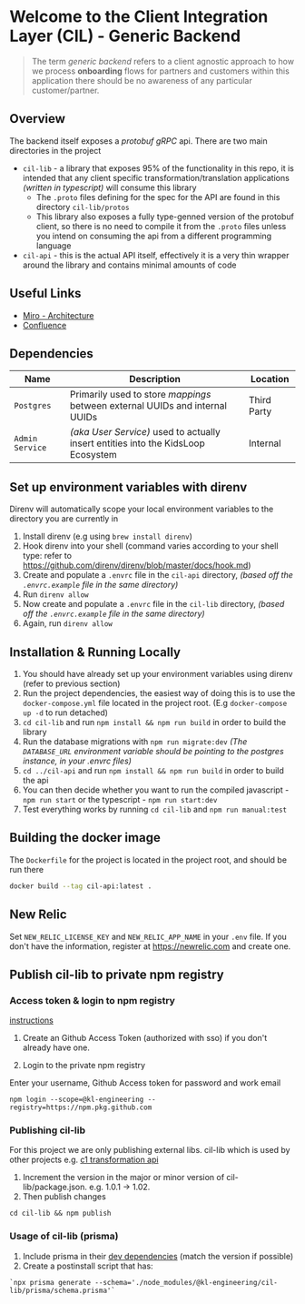 # Welcome to the Client Integration Layer (CIL) - Generic Backend

> The term _generic backend_ refers to a client agnostic approach to how we process **onboarding** flows for partners and customers within this application there should be no awareness of any particular customer/partner.

## Overview

The backend itself exposes a _protobuf gRPC_ api. There are two main directories in the project

- `cil-lib` - a library that exposes 95% of the functionality in this repo, it is intended that any client specific transformation/translation applications _(written in typescript)_ will consume this library
  - The `.proto` files defining for the spec for the API are found in this directory `cil-lib/protos`
  - This library also exposes a fully type-genned version of the protobuf client, so there is no need to compile it from the `.proto` files unless you intend on consuming the api from a different programming language
- `cil-api` - this is the actual API itself, effectively it is a very thin wrapper around the library and contains minimal amounts of code

## Useful Links

- [Miro - Architecture](https://miro.com/app/board/uXjVOSsPDdM=/)
- [Confluence](https://calmisland.atlassian.net/wiki/spaces/CIL/overview)

## Dependencies

| Name            | Description                                                                       | Location    |
| --------------- | --------------------------------------------------------------------------------- | ----------- |
| `Postgres`      | Primarily used to store _mappings_ between external UUIDs and internal UUIDs      | Third Party |
| `Admin Service` | _(aka User Service)_ used to actually insert entities into the KidsLoop Ecosystem | Internal    |

## Set up environment variables with direnv

Direnv will automatically scope your local environment variables to the directory you are currently in

1. Install direnv (e.g using `brew install direnv`)
2. Hook direnv into your shell (command varies according to your shell type: refer to https://github.com/direnv/direnv/blob/master/docs/hook.md)
3. Create and populate a `.envrc` file in the `cil-api` directory, _(based off the `.envrc.example` file in the same directory)_
4. Run `direnv allow`
5. Now create and populate a `.envrc` file in the `cil-lib` directory, _(based off the `.envrc.example` file in the same directory)_
6. Again, run `direnv allow`

## Installation & Running Locally

1. You should have already set up your environment variables using direnv (refer to previous section)
2. Run the project dependencies, the easiest way of doing this is to use the `docker-compose.yml` file located in the project root. (E.g `docker-compose up -d` to run detached)
3. `cd cil-lib` and run `npm install && npm run build` in order to build the library
4. Run the database migrations with `npm run migrate:dev` _(The `DATABASE_URL` environment variable should be pointing to the postgres instance, in your .envrc files)_
5. `cd ../cil-api` and run `npm install && npm run build` in order to build the api
6. You can then decide whether you want to run the compiled javascript - `npm run start` or the typescript - `npm run start:dev`
7. Test everything works by running `cd cil-lib` and `npm run manual:test`

## Building the docker image

The `Dockerfile` for the project is located in the project root, and should be run there

```sh
docker build --tag cil-api:latest .
```

## New Relic

Set `NEW_RELIC_LICENSE_KEY` and `NEW_RELIC_APP_NAME` in your `.env` file. If you don't have the information, register at https://newrelic.com and create one.

## Publish cil-lib to private npm registry

### Access token & login to npm registry

[instructions](https://calmisland.atlassian.net/wiki/spaces/ED/pages/2537193585/GH+Storing+libraries+and+containers+in+Github+Packages#Getting-access)

1. Create an Github Access Token (authorized with sso) if you don't already have one.

2. Login to the private npm registry

Enter your username, Github Access token for password and work email

```
npm login --scope=@kl-engineering --registry=https://npm.pkg.github.com
```

### Publishing cil-lib

For this project we are only publishing external libs.
cil-lib which is used by other projects e.g. [c1 transformation api](https://github.com/KL-Engineering/mcb-integration-layer)

1. Increment the version in the major or minor version of cil-lib/package.json. e.g. 1.0.1 -> 1.02.
2. Then publish changes

```
cd cil-lib && npm publish
```

### Usage of cil-lib (prisma)

1. Include prisma in their [dev dependencies](https://github.com/KL-Engineering/client-integration-layer-backend/blob/main/cil-lib/package.json#L100) (match the version if possible)
2. Create a postinstall script that has:

```
`npx prisma generate --schema='./node_modules/@kl-engineering/cil-lib/prisma/schema.prisma'`
```